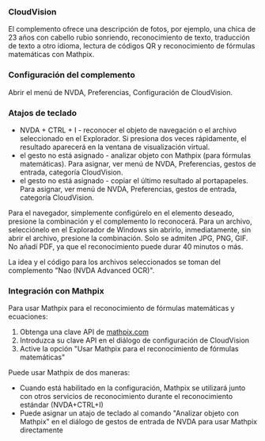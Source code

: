 ﻿### CloudVision

El complemento ofrece una descripción de fotos, por ejemplo, una chica de 23 años con cabello rubio sonriendo,
reconocimiento de texto,
traducción de texto a otro idioma,
lectura de códigos QR
y reconocimiento de fórmulas matemáticas con Mathpix.

### Configuración del complemento
Abrir el menú de NVDA, Preferencias, Configuración de CloudVision.

### Atajos de teclado
* NVDA + CTRL + I - reconocer el objeto de navegación o el archivo seleccionado en el Explorador. Si presiona dos veces rápidamente, el resultado aparecerá en la ventana de visualización virtual.
* el gesto no está asignado - analizar objeto con Mathpix (para fórmulas matemáticas). Para asignar, ver menú de NVDA, Preferencias, gestos de entrada, categoría CloudVision.
* el gesto no está asignado - copiar el último resultado al portapapeles. Para asignar, ver menú de NVDA, Preferencias, gestos de entrada, categoría CloudVision.

Para el navegador, simplemente configúrelo en el elemento deseado, presione la combinación y el complemento lo reconocerá.
Para un archivo, selecciónelo en el Explorador de Windows sin abrirlo, inmediatamente, sin abrir el archivo, presione la combinación.
Solo se admiten JPG, PNG, GIF.
No añadí PDF, ya que el reconocimiento puede durar 40 minutos o más.

La idea y el código para los archivos seleccionados se toman del complemento "Nao (NVDA Advanced OCR)".

### Integración con Mathpix

Para usar Mathpix para el reconocimiento de fórmulas matemáticas y ecuaciones:

1. Obtenga una clave API de [mathpix.com](https://mathpix.com)
2. Introduzca su clave API en el diálogo de configuración de CloudVision
3. Active la opción "Usar Mathpix para el reconocimiento de fórmulas matemáticas"

Puede usar Mathpix de dos maneras:
* Cuando está habilitado en la configuración, Mathpix se utilizará junto con otros servicios de reconocimiento durante el reconocimiento estándar (NVDA+CTRL+I)
* Puede asignar un atajo de teclado al comando "Analizar objeto con Mathpix" en el diálogo de gestos de entrada de NVDA para usar Mathpix directamente